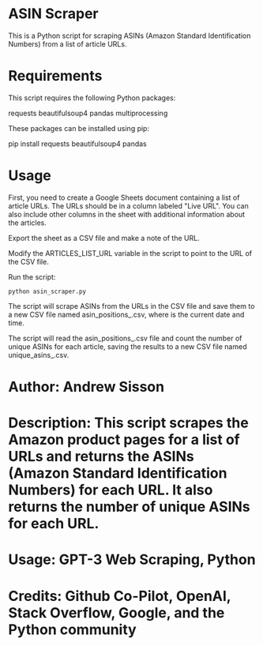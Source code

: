 # ASIN Scraper
  
  This is a Python script for scraping ASINs (Amazon Standard Identification Numbers) from a list of article URLs.

# Requirements
  
  This script requires the following Python packages:

   requests
   beautifulsoup4
   pandas
   multiprocessing
 
These packages can be installed using pip:

   pip install requests beautifulsoup4 pandas

# Usage
 
  First, you need to create a Google Sheets document containing a list of article URLs. The URLs should be in a column labeled "Live URL". You can also include other columns in the sheet with additional information about the articles.

  Export the sheet as a CSV file and make a note of the URL.

  Modify the ARTICLES_LIST_URL variable in the script to point to the URL of the CSV file.

  Run the script:
   
    python asin_scraper.py

  The script will scrape ASINs from the URLs in the CSV file and save them to a new CSV file named asin_positions_<timestamp>.csv, where <timestamp> is the current date and time.

  The script will read the asin_positions_<timestamp>.csv file and count the number of unique ASINs for each article, saving the results to a new CSV file named unique_asins_<timestamp>.csv.

# Author: Andrew Sisson
# Description: This script scrapes the Amazon product pages for a list of URLs and returns the ASINs (Amazon Standard Identification Numbers) for each URL. It also returns the number of unique ASINs for each URL.
# Usage: GPT-3 Web Scraping, Python
# Credits: Github Co-Pilot, OpenAI, Stack Overflow, Google, and the Python community
